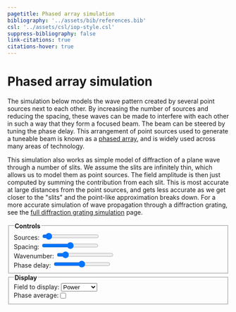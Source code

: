```yaml
---
pagetitle: Phased array simulation
bibliography: '../assets/bib/references.bib'
csl: '../assets/csl/iop-style.csl'
suppress-bibliography: false
link-citations: true
citations-hover: true
---
```


# Phased array simulation

The simulation below models the wave pattern created by several point sources next to each other.
By increasing the number of sources and reducing the spacing, these waves can be made to interfere with each other in such a way that they form a focused beam.
The beam can be steered by tuning the phase delay.
This arrangement of point sources used to generate a tuneable beam is known as a [phased array](https://en.wikipedia.org/wiki/Phased_array), and is widely used across many areas of technology.

This simulation also works as simple model of diffraction of a plane wave through a number of slits.
We assume the slits are infinitely thin, which allows us to model them as point sources.
The field amplitude is then just computed by summing the contribution from each slit.
This is most accurate at large distances from the point sources, and gets less accurate as we get closer to the "slits" and the point-like approximation breaks down.
For a more accurate simulation of wave propagation through a diffraction grating, see the [full diffraction grating simulation](/p/advanced-diffraction-sim) page.

<div class="centered-block">
<div class="controls">
<fieldset>
    <legend><b>Controls</b></legend>
    <div class="input-container">
        <label for="sources_input">Sources: <output id="sources_output"/></label>
        <input type="range" id="sources_input" min="1" max="16" value="2" step="1" autocomplete="off"/>
    </div>
    <div class="input-container">
        <label for="spacing_input">Spacing: <output id = "spacing_output"/></label>
        <input type="range" id="spacing_input" min="0" max="1" value="0.5" step="any" autocomplete="off"/>
    </div>
    <div class="input-container">
        <label for="wavenumber_input">Wavenumber: <output id="wavenumber_output"/></label>
        <input type="range" id="wavenumber_input" min="1" max="64" value="8" step="1" autocomplete="off"/>
    </div>
    <div class="input-container">
        <label for="phase_input">Phase delay: <output id="phase_output"/></label>
        <input type="range" id="phase_input" min="-180" max="180" value="0" step="2" autocomplete="off"/>
    </div>
</fieldset>
<fieldset>
    <legend><b>Display</b></legend>
    <div class = "input-container">
        <label for ="display_input">Field to display:</label>
        <select name="display_input" id="display_input" autocomplete = "off">
            <option value="display-power" selected>Power</option>
            <option value="display-amplitude">Amplitude</option>
        </select>
    </div>
    <div class = "input-container">
        <label for="phase_average_input" style="float:left">Phase average:</label>
        <input type="checkbox" id="phase_average_input" value = "phase_average" autocomplete="off"/>
    </div>
</fieldset>
</div>
<canvas id="canvas" width=600 height=800></canvas>
</div>
<script src = "../scripts/webgl.js"></script>
<script>
// Get the webgl rendering context
var gl = canvas.getContext('webgl');


// vertex shader
var vshader = `
attribute vec4 position;
void main() {
    gl_Position = position;
}
`;

// fragment shader
var fshader = `
precision highp float;

uniform float width;
uniform float height;
#define PI 3.141592653589
float timefreq = 100.0;
uniform float time;
uniform float phase_delay;

#define RED vec3(162., 30., 37.) / 256.0;
#define BLUE vec3(11., 102., 188.) / 256.0;
#define WHITE vec3(1.0, 1.0, 1.0)
#define MIN_DIST 0.0125
#define BLUR_RADIUS 1.05
#define SLIT_HEIGHT 0.02

#define MAX_SOURCES 16
vec2 positions[16];

uniform int num_sources;
uniform float spacing;
uniform float wavenumber;
uniform int display_type;
uniform bool phase_average;

float colormap_f1(float x) {
    return -510.0 * x + 255.0;
}

float colormap_f2(float x) {
    return (-1891.7 * x + 217.46) * x + 255.0;
}

float colormap_f3(float x) {
    return 9.26643676359015e1 * sin((x - 4.83450094847127e-1) * 9.93) + 1.35940451627965e2;
}

float colormap_f4(float x) {
    return -510.0 * x + 510.0;
}

float colormap_f5(float x) {
    float xx = x - 197169.0 / 251000.0;
    return (2510.0 * xx - 538.31) * xx;
}

float colormap_red(float x) {
    if (x < 0.0) {
        return 1.0;
    } else if (x < 10873.0 / 94585.0) {
        float xx = colormap_f2(x);
        if (xx > 255.0) {
            return (510.0 - xx) / 255.0;
        } else {
            return xx / 255.0;
        }
    } else if (x < 0.5) {
        return 1.0;
    } else if (x < 146169.0 / 251000.0) {
        return colormap_f4(x) / 255.0;
    } else if (x < 197169.0 / 251000.0) {
        return colormap_f5(x) / 255.0;
    } else {
        return 0.0;
    }
}

float colormap_green(float x) {
    if (x < 10873.0 / 94585.0) {
        return 1.0;
    } else if (x < 36373.0 / 94585.0) {
        return colormap_f2(x) / 255.0;
    } else if (x < 0.5) {
        return colormap_f1(x) / 255.0;
    } else if (x < 197169.0 / 251000.0) {
        return 0.0;
    } else if (x <= 1.0) {
        return abs(colormap_f5(x)) / 255.0;
    } else {
        return 0.0;
    }
}

float colormap_blue(float x) {
    if (x < 0.0) {
        return 0.0;
    } else if (x < 36373.0 / 94585.0) {
        return colormap_f1(x) / 255.0;
    } else if (x < 146169.0 / 251000.0) {
        return colormap_f3(x) / 255.0;
    } else if (x <= 1.0) {
        return colormap_f4(x) / 255.0;
    } else {
        return 0.0;
    }
}

vec3 colormap(float x) {
    return vec3(colormap_red(x), colormap_green(x), colormap_blue(x));
}

float wave_amplitude(float A, float k, float phi, float x, float t) {
    float k1 = 2.0 * PI * wavenumber;
    const float vg = 1.0 / (16.0 * PI);
    float w = k1 * vg;
    
    return A * cos(k1*x - w*t + phi) / x;
}

vec3 color_amplitude(float amplitude) {
    vec3 color;
    if (amplitude > 0.0) {
        color = RED;
    } else {
        color = BLUE;
    }
    float s = pow(abs(amplitude), 1.2) * 1.2; // gamma correction and scaling
    s = clamp(s, 0.0, 1.0); // clamp to [0,1]
    color *= s;
    return color;
}

const float inv_log10 = 1.0 / log(10.0);
float log10(float x) {
    return inv_log10 * log(x);
}

float rescale(float x, float min, float max) {
    return (x - min) / (max - min);
}

vec3 color_power(float amplitude) {
    float power = amplitude*amplitude;
    float max_color = phase_average ? 2.2 : 2.0;
    float min_color = phase_average ? -1.5: -1.0;
    float power_db = rescale(log10(power), min_color, max_color);
    return colormap(1.0 - power_db);
}

void main () {
    // position sources
    if (num_sources == 1) {
        positions[0] = vec2(0, -0.5 * height);
    } else {
        float increment = spacing / float(num_sources-1);
        for (int i = 0; i < MAX_SOURCES; i++) {
            if (i >= num_sources) {break;}
            positions[i].x = (-0.5 * spacing + float(i)*increment) * width;
            positions[i].y = -0.45 * height;
        }
    }

    vec2 pos = gl_FragCoord.xy - vec2(width/2.0, height/2.0);

    float f = 0.0;
    float min_distance = width * height;
    float distances[MAX_SOURCES];
    for (int i = 0; i < MAX_SOURCES; i++) {
        if (i >= num_sources) {break;}
        float phi = float(i) * phase_delay * PI/180.0;
        distances[i] = distance(pos, positions[i]) / width;
        min_distance = min(min_distance,distances[i]);
        f += wave_amplitude(1.0, wavenumber, phi, distances[i], time) / float(num_sources);
    }
    if (phase_average) {
        f *= f;
        for (int j = 1; j < 4; j++) {
            float phase = PI * float(j) / 2.0;
            float a = 0.0;
            for (int i = 0; i < MAX_SOURCES; i++) {
                if (i >= num_sources) {break;}
                float phi = float(i) * phase_delay * PI/180.0;
                a += wave_amplitude(1.0, wavenumber, phi+phase, distances[i], time) / float(num_sources);
            }
            f += a*a;
        }
        f = sqrt(0.25 * f);
    }

    vec3 color;
    if (display_type == 1) {
        color = color_amplitude(f);
    } else {
        color = color_power(f);
    }

    float cutoff = BLUR_RADIUS * MIN_DIST;
    if (min_distance < MIN_DIST) {
        color = WHITE;
    } else if (min_distance < cutoff) {
        float t = (min_distance - MIN_DIST) / (cutoff - MIN_DIST);
        color = (1.0 - t) * WHITE + t * color;
    }
    gl_FragColor = vec4(color, 1.0);
}
`;

// Controls
var time = 0.0;
var dt = 0.1;

// Compile program
var program = compile(gl, vshader, fshader);

// Send canvas size to shader
var width = canvas.width;
var height = canvas.height;
console.log(width)
console.log(height)
var widthLoc = gl.getUniformLocation(program, 'width');
var heightLoc = gl.getUniformLocation(program, 'height');
var timeLoc = gl.getUniformLocation(program, 'time');
gl.uniform1f(widthLoc, width);
gl.uniform1f(heightLoc, height);

// Set controls
var spacing_output = document.querySelector("#spacing_output");
const set_spacing_output = () => {
    let n = sources_input.value;
    if (n > 1) {
        let wavelength = 1.0 / wavenumber_input.value;
        let increment = spacing_input.value / (n - 1);
        let spacing_wavelengths = increment / wavelength;
        spacing_wavelengths = Math.round(10*spacing_wavelengths)/10;
        let s = spacing_wavelengths == 1 ? '' : 's';
        spacing_output.textContent = `${spacing_wavelengths} wavelength${s}`;
    } else {
        spacing_output.textContent = 'n/a';
    }
}
var sources_input = document.querySelector("#sources_input");
var sources_output = document.querySelector("#sources_output");
const set_sources = (val) => {
    sources_output.textContent = val;
    gl.uniform1i(gl.getUniformLocation(program, 'num_sources'), val);
    set_spacing_output();
}
sources_input.addEventListener("input", (event) => {set_sources(event.target.value)});

var wavenumber_input = document.querySelector("#wavenumber_input");
var wavenumber_output = document.querySelector("#wavenumber_output");
const set_wavenumber = (val) => {
    wavenumber_output.textContent = Math.round(10*val)/10;
    gl.uniform1f(gl.getUniformLocation(program, 'wavenumber'), val);
    set_spacing_output();
}
wavenumber_input.addEventListener("input", (event) => {set_wavenumber(event.target.value)});

var spacing_input = document.querySelector("#spacing_input");
const set_spacing = (val) => {
    gl.uniform1f(gl.getUniformLocation(program, 'spacing'), val);
    set_spacing_output();
}
spacing_input.addEventListener("input", (event) => {set_spacing(event.target.value)});

var phase_input = document.querySelector("#phase_input");
var phase_output = document.querySelector("#phase_output");
const set_phase = (val) => {
    phase_output.textContent = `${Math.round(10*val)/10} deg`;
    gl.uniform1f(gl.getUniformLocation(program, 'phase_delay'), val);
}
phase_input.addEventListener("input", (event) => {set_phase(event.target.value)});

var display_input = document.querySelector("#display_input");
const set_display_type = (val) => {
    if (val === 'display-amplitude') {
        gl.uniform1i(gl.getUniformLocation(program, 'display_type'), 1);
    } else {
        gl.uniform1i(gl.getUniformLocation(program, 'display_type'), 0);
    }
}
display_input.addEventListener("input", (event) => {set_display_type(event.target.value)});

var phase_average_input = document.querySelector("#phase_average_input");
const set_phase_average = (val) => {
    gl.uniform1i(gl.getUniformLocation(program, 'phase_average'), phase_average_input.checked);
}
phase_average_input.addEventListener("input", (event) => {set_phase_average(event.target.value)});

set_sources(sources_input.value);
set_display_type(display_input.value);
set_phase(phase_input.value);
set_spacing(spacing_input.value);
set_wavenumber(wavenumber_input.value);

// Define vertices and colors
var verticesColors = new Float32Array([
   //x ,  y,    z,  
    -1.0, -1.0, 0.0, 
    -1.0,  1.0, 0.0, 
     1.0,  1.0, 0.0, 
     1.0, -1.0, 0.0,
]);
  
// Save the number of vertices (3)
var n = 4;

// Get the size of each float in bytes (4)
var fsize = verticesColors.BYTES_PER_ELEMENT;
var stride = 3 * fsize;

// Create a buffer object
createBuffer(gl, verticesColors);

// Bind the attribute position to the 1st, 2nd and 3rd floats in every chunk of 6 floats in the buffer
setAttrib(gl, program, 'position', 3, gl.FLOAT, stride, 0);

const interval = setInterval(() => {
    // Set the clear color
    gl.clearColor(0.0, 0.0, 0.0, 1.0);

    // Clear canvas
    gl.clear(gl.COLOR_BUFFER_BIT);

    // Update time and draw
    time += dt;
    gl.uniform1f(timeLoc, time);
    gl.drawArrays(gl.TRIANGLE_FAN, 0, n);
}, 10);

</script>

